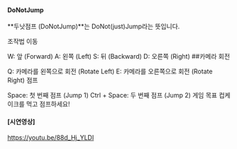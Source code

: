 #### DoNotJump
 
**두낫점프 (DoNotJump)**는 DoNot(just)Jump라는 뜻입니다.

조작법
이동

W: 앞 (Forward)
A: 왼쪽 (Left)
S: 뒤 (Backward)
D: 오른쪽 (Right)
##카메라 회전

Q: 카메라를 왼쪽으로 회전 (Rotate Left)
E: 카메라를 오른쪽으로 회전 (Rotate Right)
점프

Space: 첫 번째 점프 (Jump 1)
Ctrl + Space: 두 번째 점프 (Jump 2)
게임 목표
컵케이크를 먹고 점프하세요!

#### [시연영상]
https://youtu.be/88d_Hj_YLDI
